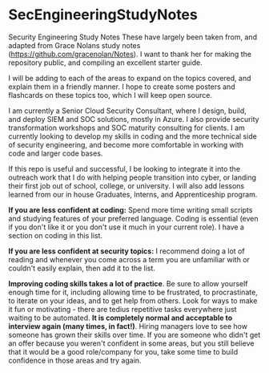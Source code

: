 # SecEngineeringStudyNotes
Security Engineering Study Notes
These have largely been taken from, and adapted from Grace Nolans study notes (https://github.com/gracenolan/Notes). I want to thank her for making the repository public, and compiling an excellent starter guide.

I will be adding to each of the areas to expand on the topics covered, and explain them in a friendly manner. I hope to create some posters and flashcards on these topics too, which I will keep open source.

I am currently a Senior Cloud Security Consultant, where I design, build, and deploy SIEM and SOC solutions, mostly in Azure. I also provide security transformation workshops and SOC maturity consulting for clients. I am currently looking to develop my skills in coding and the more technical side of security engineering, and become more comfortable in working with code and larger code bases.

If this repo is useful and successful, I be looking to integrate it into the outreach work that I do with helping people transition into cyber, or landing their first job out of school, college, or university. I will also add lessons learned from our in house Graduates, Interns, and Apprenticeship program.

**If you are less confident at coding:** Spend more time writing small scripts and studying features of your preferred language. Coding is essential (even if you don't like it or you don't use it much in your current role). I have a section on coding in this list.

**If you are less confident at security topics:** I recommend doing a lot of reading and whenever you come across a term you are unfamiliar with or couldn't easily explain, then add it to the list.

**Improving coding skills takes a lot of practice**. Be sure to allow yourself enough time for it, including allowing time to be frustrated, to procrastinate, to iterate on your ideas, and to get help from others. Look for ways to make it fun or motivating - there are tedius repetitive tasks everywhere just waiting to be automated.
**It is completely normal and acceptable to interview again (many times, in fact!)**. Hiring managers love to see how someone has grown their skills over time.
If you are someone who didn't get an offer because you weren't confident in some areas, but you still believe that it would be a good role/company for you, take some time to build confidence in those areas and try again.

